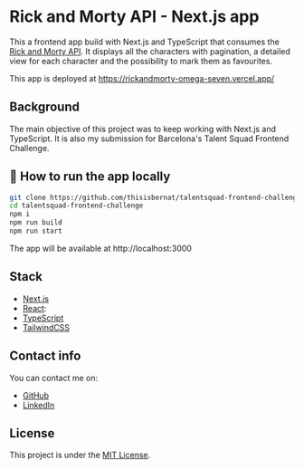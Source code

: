 # Rick and Morty API - Next.js app
This a frontend app build with Next.js and TypeScript that consumes the [Rick and Morty API](https://rickandmortyapi.com/). It displays all the characters with pagination, a detailed view for each character and the possibility to mark them as favourites.

This app is deployed at https://rickandmorty-omega-seven.vercel.app/

## Background
The main objective of this project was to keep working with Next.js and TypeScript. It is also my submission for Barcelona's Talent Squad Frontend Challenge.


## 🛫 How to run the app locally

```bash
git clone https://github.com/thisisbernat/talentsquad-frontend-challenge
cd talentsquad-frontend-challenge
npm i
npm run build
npm run start
```
The app will be available at http://localhost:3000

## Stack
- [Next.js](https://nextjs.org/)
- [React](https://reactjs.org/): 
- [TypeScript](https://www.typescriptlang.org/)
- [TailwindCSS](https://tailwindcss.com/)


## Contact info

You can contact me on:
- [GitHub](https://github.com/thisisbernat)
- [LinkedIn](https://www.linkedin.com/in/bernatescarra/)

## License
This project is under the [MIT License](https://choosealicense.com/licenses/mit/).

